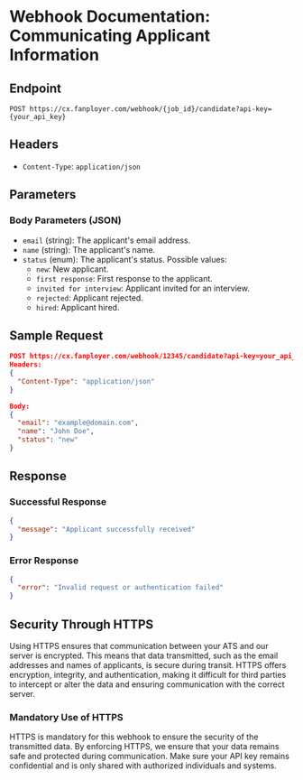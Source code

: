 # Webhook Documentation: Communicating Applicant Information

## Endpoint
```
POST https://cx.fanployer.com/webhook/{job_id}/candidate?api-key={your_api_key}
```

## Headers
- `Content-Type`: `application/json`

## Parameters
### Body Parameters (JSON)
- `email` (string): The applicant's email address.
- `name` (string): The applicant's name.
- `status` (enum): The applicant's status. Possible values:
  - `new`: New applicant.
  - `first response`: First response to the applicant.
  - `invited for interview`: Applicant invited for an interview.
  - `rejected`: Applicant rejected.
  - `hired`: Applicant hired.

## Sample Request
```json
POST https://cx.fanployer.com/webhook/12345/candidate?api-key=your_api_key
Headers:
{
  "Content-Type": "application/json"
}

Body:
{
  "email": "example@domain.com",
  "name": "John Doe",
  "status": "new"
}
```

## Response
### Successful Response
```json
{
  "message": "Applicant successfully received"
}
```

### Error Response
```json
{
  "error": "Invalid request or authentication failed"
}
```

## Security Through HTTPS

Using HTTPS ensures that communication between your ATS and our server is encrypted. This means that data transmitted, such as the email addresses and names of applicants, is secure during transit. HTTPS offers encryption, integrity, and authentication, making it difficult for third parties to intercept or alter the data and ensuring communication with the correct server.

### Mandatory Use of HTTPS

HTTPS is mandatory for this webhook to ensure the security of the transmitted data. By enforcing HTTPS, we ensure that your data remains safe and protected during communication. Make sure your API key remains confidential and is only shared with authorized individuals and systems.
